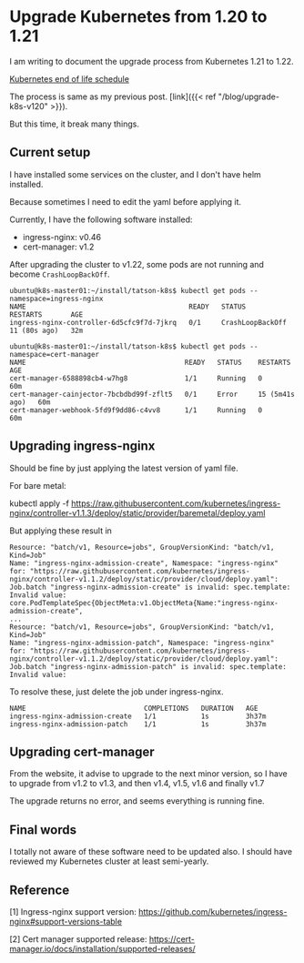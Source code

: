 # Upgrade Kubernetes from 1.20 to 1.21


I am writing to document the upgrade process from Kubernetes 1.21 to 1.22.

[Kubernetes end of life schedule](https://endoflife.date/kubernetes)

The process is same as my previous post. [link]({{< ref "/blog/upgrade-k8s-v120" >}}).

But this time, it break many things.

## Current setup

I have installed some services on the cluster, and I don't have helm installed.

Because sometimes I need to edit the yaml before applying it.

Currently, I have the following software installed:

* ingress-nginx: v0.46
* cert-manager: v1.2

After upgrading the cluster to v1.22, some pods are not running and become `CrashLoopBackOff`.

```
ubuntu@k8s-master01:~/install/tatson-k8s$ kubectl get pods --namespace=ingress-nginx
NAME                                        READY   STATUS             RESTARTS       AGE
ingress-nginx-controller-6d5cfc9f7d-7jkrq   0/1     CrashLoopBackOff   11 (80s ago)   32m

ubuntu@k8s-master01:~/install/tatson-k8s$ kubectl get pods --namespace=cert-manager
NAME                                       READY   STATUS    RESTARTS         AGE
cert-manager-6588898cb4-w7hg8              1/1     Running   0                60m
cert-manager-cainjector-7bcbdbd99f-zflt5   0/1     Error     15 (5m41s ago)   60m
cert-manager-webhook-5fd9f9dd86-c4vv8      1/1     Running   0                60m
```
## Upgrading ingress-nginx

Should be fine by just applying the latest version of yaml file.

For bare metal: 

kubectl apply -f https://raw.githubusercontent.com/kubernetes/ingress-nginx/controller-v1.1.3/deploy/static/provider/baremetal/deploy.yaml

But applying these result in

```
Resource: "batch/v1, Resource=jobs", GroupVersionKind: "batch/v1, Kind=Job"
Name: "ingress-nginx-admission-create", Namespace: "ingress-nginx"
for: "https://raw.githubusercontent.com/kubernetes/ingress-nginx/controller-v1.1.2/deploy/static/provider/cloud/deploy.yaml": Job.batch "ingress-nginx-admission-create" is invalid: spec.template: Invalid value: core.PodTemplateSpec{ObjectMeta:v1.ObjectMeta{Name:"ingress-nginx-admission-create", 
...
Resource: "batch/v1, Resource=jobs", GroupVersionKind: "batch/v1, Kind=Job"
Name: "ingress-nginx-admission-patch", Namespace: "ingress-nginx"
for: "https://raw.githubusercontent.com/kubernetes/ingress-nginx/controller-v1.1.2/deploy/static/provider/cloud/deploy.yaml": Job.batch "ingress-nginx-admission-patch" is invalid: spec.template: Invalid value: 
```

To resolve these, just delete the job under ingress-nginx.

```
NAME                             COMPLETIONS   DURATION   AGE
ingress-nginx-admission-create   1/1           1s         3h37m
ingress-nginx-admission-patch    1/1           1s         3h37m
```

## Upgrading cert-manager

From the website, it advise to upgrade to the next minor version, so I have to upgrade from v1.2 to v1.3, and then v1.4, v1.5, v1.6 and finally v1.7

The upgrade returns no error, and seems everything is running fine.

## Final words

I totally not aware of these software need to be updated also. I should have reviewed my Kubernetes cluster at least semi-yearly.

## Reference
[1] Ingress-nginx support version: https://github.com/kubernetes/ingress-nginx#support-versions-table

[2] Cert manager supported release: https://cert-manager.io/docs/installation/supported-releases/
